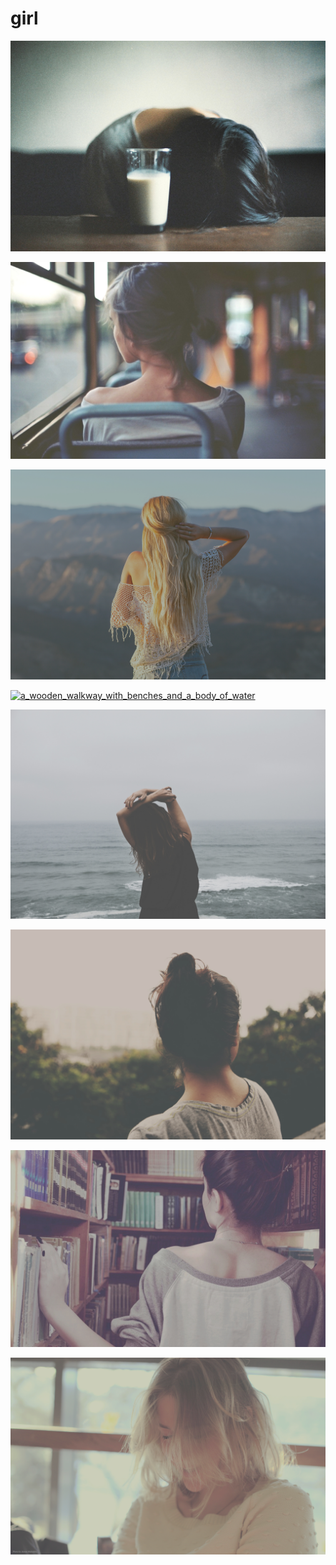 # girl

<a href="a_woman_lying_on_the_floor_with_her_head_on_a_glass_of_milk.jpg"><img alt="a_woman_lying_on_the_floor_with_her_head_on_a_glass_of_milk" src="a_woman_lying_on_the_floor_with_her_head_on_a_glass_of_milk.jpg"></a>

<a href="a_woman_sitting_in_a_bus.jpg"><img alt="a_woman_sitting_in_a_bus" src="a_woman_sitting_in_a_bus.jpg"></a>

<a href="a_woman_standing_on_a_mountain.jpg"><img alt="a_woman_standing_on_a_mountain" src="a_woman_standing_on_a_mountain.jpg"></a>

<a href="a_wooden_walkway_with_benches_and_a_body_of_water.jpg"><img alt="a_wooden_walkway_with_benches_and_a_body_of_water" src="a_wooden_walkway_with_benches_and_a_body_of_water.jpg"></a>

<a href="a_woman_standing_on_a_beach_with_her_hands_up.jpg"><img alt="a_woman_standing_on_a_beach_with_her_hands_up" src="a_woman_standing_on_a_beach_with_her_hands_up.jpg"></a>

<a href="a_woman_looking_at_the_sky.jpg"><img alt="a_woman_looking_at_the_sky" src="a_woman_looking_at_the_sky.jpg"></a>

<a href="a_woman_standing_in_front_of_a_bookshelf.jpg"><img alt="a_woman_standing_in_front_of_a_bookshelf" src="a_woman_standing_in_front_of_a_bookshelf.jpg"></a>

<a href="a_woman_with_her_hair_blowing_in_the_wind.jpg"><img alt="a_woman_with_her_hair_blowing_in_the_wind" src="a_woman_with_her_hair_blowing_in_the_wind.jpg"></a>

